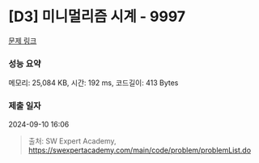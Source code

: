 # [D3] 미니멀리즘 시계 - 9997 

[문제 링크](https://swexpertacademy.com/main/code/problem/problemDetail.do?contestProbId=AXIvNBzKapEDFAXR) 

### 성능 요약

메모리: 25,084 KB, 시간: 192 ms, 코드길이: 413 Bytes

### 제출 일자

2024-09-10 16:06



> 출처: SW Expert Academy, https://swexpertacademy.com/main/code/problem/problemList.do